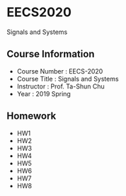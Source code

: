 # EECS2020
Signals and Systems

## Course Information
* Course Number : EECS-2020
* Course Title : Signals and Systems
* Instructor : Prof. Ta-Shun Chu
* Year : 2019 Spring

## Homework
* HW1
* HW2
* HW3
* HW4
* HW5
* HW6
* HW7
* HW8
